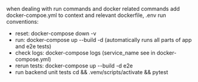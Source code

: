 
when dealing with run commands and docker related commands add docker-compoe.yml to context and relevant dockerfile, .env
run conventions:
 - reset: docker-compose down -v
 - run:  docker-compose up --build -d (automatically runs all parts of app and e2e tests)
 - check logs: docker-compose logs (service_name see in docker-compose.yml)
 - rerun tests: docker-compose up --build -d e2e
 - run backend unit tests cd <full path to backend> && .venv/scripts/activate && pytest 